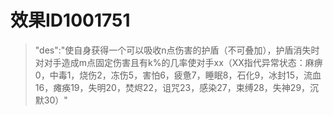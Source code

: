 # 效果ID1001751
> "des":"使自身获得一个可以吸收n点伤害的护盾（不可叠加），护盾消失时对对手造成m点固定伤害且有k%的几率使对手xx（XX指代异常状态：麻痹0，中毒1，烧伤2，冻伤5，害怕6，疲惫7，睡眠8，石化9，冰封15，流血16，瘫痪19，失明20，焚烬22，诅咒23，感染27，束缚28，失神29，沉默30）"
